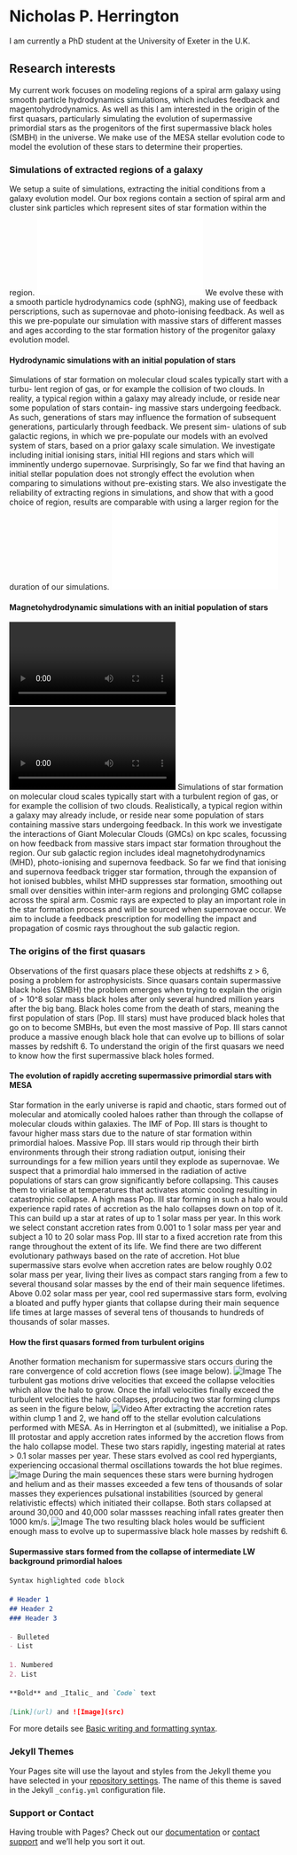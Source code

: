 # Nicholas P. Herrington
I am currently a PhD student at the University of Exeter in the U.K.

## Research interests
My current work focuses on modeling regions of a spiral arm galaxy using smooth particle hydrodynamics simulations, which includes feedback and magentohydrodynamics. As well as this I am interested in the origin of the first quasars, particularly simulating the evolution of supermassive primordial stars as the progenitors of the first supermassive black holes (SMBH) in the universe. We make use of the MESA stellar evolution code to model the evolution of these stars to determine their properties.  
### Simulations of extracted regions of a galaxy
We setup a suite of simulations, extracting the initial conditions from a galaxy evolution model. Our box regions contain a section of spiral arm and cluster sink particles which represent sites of star formation within the region.
![Image](f1.pdf)
We evolve these with a smooth particle hydrodynamics code (sphNG), making use of feedback perscriptions, such as supernovae and photo-ionising feedback. As well as this we pre-populate our simulation with massive stars of different masses and ages according to the star formation history of the progenitor galaxy evolution model.
#### Hydrodynamic simulations with an initial population of stars 
Simulations of star formation on molecular cloud scales typically start with a turbu-
lent region of gas, or for example the collision of two clouds. In reality, a typical region
within a galaxy may already include, or reside near some population of stars contain-
ing massive stars undergoing feedback. As such, generations of stars may influence the
formation of subsequent generations, particularly through feedback. We present sim-
ulations of sub galactic regions, in which we pre-populate our models with an evolved
system of stars, based on a prior galaxy scale simulation. We investigate including initial
ionising stars, initial HII regions and stars which will imminently undergo supernovae.
Surprisingly, So far we find that having an initial stellar population does not strongly
effect the evolution when comparing to simulations without pre-existing stars. We also
investigate the reliability of extracting regions in simulations, and show that with a good
choice of region, results are comparable with using a larger region for the duration of
our simulations.
![Image](f4.pdf)
#### Magnetohydrodynamic simulations with an initial population of stars 
![Video](cd_all_models_nofb.mp4)
![Video](modB_all_models_nofb.mp4)
Simulations of star formation on molecular cloud scales typically start with a turbulent region of gas, or for example the collision of two clouds. Realistically, a typical region within a galaxy may already include, or reside near some population of stars containing massive stars undergoing feedback. In this work we investigate the interactions of Giant Molecular Clouds (GMCs) on kpc scales, focussing on how feedback from massive stars impact star formation throughout the region. Our sub galactic region includes ideal magnetohydrodynamics (MHD), photo-ionising and supernova feedback. So far we find that ionising and supernova feedback trigger star formation, through the expansion of hot ionised bubbles, whilst MHD suppresses star formation, smoothing out small over densities within inter-arm regions and prolonging GMC collapse across the spiral arm. Cosmic rays are expected to play an important role in the star formation process and will be sourced when supernovae occur. We aim to include a feedback prescription for modelling the impact and propagation of cosmic rays throughout the sub galactic region.
### The origins of the first quasars
Observations of the first quasars place these objects at redshifts z > 6, posing a problem for astrophysicists. Since quasars contain supermassive black holes (SMBH) the problem emerges when trying to explain the origin of > 10^8 solar mass black holes after only several hundred million years after the big bang. Black holes come from the death of stars, meaning the first population of stars (Pop. III stars) must have produced black holes that go on to become SMBHs, but even the most massive of Pop. III stars cannot produce a massive enough black hole that can evolve up to billions of solar masses by redshift 6.
To understand the origin of the first quasars we need to know how the first supermassive black holes formed.
#### The evolution of rapidly accreting supermassive primordial stars with MESA
Star formation in the early universe is rapid and chaotic, stars formed out of molecular and atomically cooled haloes rather than through the collapse of molecular clouds within galaxies. The IMF of Pop. III stars is thought to favour higher mass stars due to the nature of star formation within primordial haloes. Massive Pop. III stars would rip through their birth environments through their strong radiation output, ionising their surroundings for a few million years until they explode as supernovae. We suspect that a primordial halo immersed in the radiation of active populations of stars can grow significantly before collapsing. This causes them to virialise at temperatures that activates atomic cooling resulting in catastrophic collapse. A high mass Pop. III star forming in such a  halo would experience rapid rates of accretion as the halo collapses down on top of it. This can build up a star at rates of up to 1 solar mass per year. In this work we select constant accretion rates from 0.001 to 1 solar mass per year and subject a 10 to 20 solar mass Pop. III star to a fixed accretion rate from this range throughout the extent of its life. We find there are two different evolutionary pathways based on the rate of accretion. Hot blue supermassive stars evolve when accretion rates are below roughly 0.02 solar mass per year, living their lives as compact stars ranging from a few to several thousand solar masses by the end of their main sequence lifetimes. Above 0.02 solar mass per year, cool red supermassive stars form, evolving a bloated and puffy hyper giants that collapse during their main sequence life times at large masses of several tens of thousands to hundreds of thousands of solar masses.
#### How the first quasars formed from turbulent origins 
Another formation mechanism for supermassive stars occurs during the rare convergence of cold accretion flows (see image below).
![Image]()
The turbulent gas motions drive velocities that exceed the collapse velocities which allow the halo to grow. Once the infall velocities finally exceed the turbulent velocities the halo collapses, producing two star forming clumps as seen in the figure below,
![Video]()
After extracting the accretion rates within clump 1 and 2, we hand off to the stellar evolution calculations performed with MESA. As in Herrington et al (submitted), we initialise a Pop. III protostar and apply accretion rates informed by the accretion flows from the halo collapse model. These two stars rapidly, ingesting material at rates > 0.1 solar masses per year. These stars evolved as cool red hypergiants, experiencing occasional thermal oscillations towards the hot blue regimes. 
![Image]()
During the main sequences these stars were burning hydrogen and helium and as their masses exceeded a few tens of thousands of solar masses they experiences pulsational instabilities (sourced by general relativistic effects) which initiated their collapse. Both stars collapsed at around 30,000 and 40,000 solar massses reaching infall rates greater then 1000 km/s.
![Image]()
The two resulting black holes would be sufficient enough mass to evolve up to supermassive black hole masses by redshift 6.
#### Supermassive stars formed from the collapse of intermediate LW background primordial haloes

```markdown
Syntax highlighted code block

# Header 1
## Header 2
### Header 3

- Bulleted
- List

1. Numbered
2. List

**Bold** and _Italic_ and `Code` text

[Link](url) and ![Image](src)
```

For more details see [Basic writing and formatting syntax](https://docs.github.com/en/github/writing-on-github/getting-started-with-writing-and-formatting-on-github/basic-writing-and-formatting-syntax).

### Jekyll Themes

Your Pages site will use the layout and styles from the Jekyll theme you have selected in your [repository settings](https://github.com/npherrington/npherrington.github.io/settings/pages). The name of this theme is saved in the Jekyll `_config.yml` configuration file.

### Support or Contact

Having trouble with Pages? Check out our [documentation](https://docs.github.com/categories/github-pages-basics/) or [contact support](https://support.github.com/contact) and we’ll help you sort it out.

